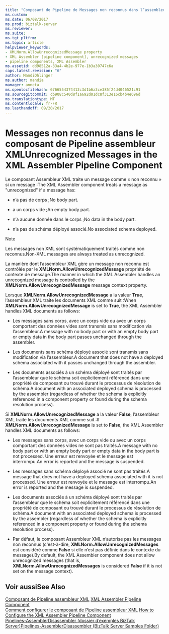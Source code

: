 ```yaml
---
title: "Composant de Pipeline de Messages non reconnus dans l’assembleur XML | Documents Microsoft"
ms.custom: 
ms.date: 06/08/2017
ms.prod: biztalk-server
ms.reviewer: 
ms.suite: 
ms.tgt_pltfrm: 
ms.topic: article
helpviewer_keywords:
- XMLNorm.AllowUnrecognizedMessage property
- XML Assembler [pipeline component], unrecognized messages
- pipeline components, XML Assembler
ms.assetid: dd98512a-33a4-4b2e-977e-1b3a30747c6a
caps.latest.revision: "6"
author: MandiOhlinger
ms.author: mandia
manager: anneta
ms.openlocfilehash: 6766554374413c3d1b6a3ce385f24d4046521c91
ms.sourcegitcommit: cb908c540d8f1a692d01dc8f313e16cb4b4e696d
ms.translationtype: MT
ms.contentlocale: fr-FR
ms.lasthandoff: 09/20/2017
---
```

# <a name="unrecognized-messages-in-the-xml-assembler-pipeline-component"></a><span data-ttu-id="42948-102">Messages non reconnus dans le composant de Pipeline assembleur XML</span><span class="sxs-lookup"><span data-stu-id="42948-102">Unrecognized Messages in the XML Assembler Pipeline Component</span></span>
<span data-ttu-id="42948-103">Le composant Assembleur XML traite un message comme « non reconnu » si un message :</span><span class="sxs-lookup"><span data-stu-id="42948-103">The XML Assembler component treats a message as "unrecognized" if a message has:</span></span>  
  
-   <span data-ttu-id="42948-104">n’a pas de corps ;</span><span class="sxs-lookup"><span data-stu-id="42948-104">No body part.</span></span>  
  
-   <span data-ttu-id="42948-105">a un corps vide ;</span><span class="sxs-lookup"><span data-stu-id="42948-105">An empty body part.</span></span>  
  
-   <span data-ttu-id="42948-106">n’a aucune donnée dans le corps ;</span><span class="sxs-lookup"><span data-stu-id="42948-106">No data in the body part.</span></span>  
  
-   <span data-ttu-id="42948-107">n’a pas de schéma déployé associé.</span><span class="sxs-lookup"><span data-stu-id="42948-107">No associated schema deployed.</span></span>  
  
> [!NOTE]
>  <span data-ttu-id="42948-108">Les messages non XML sont systématiquement traités comme non reconnus.</span><span class="sxs-lookup"><span data-stu-id="42948-108">Non-XML messages are always treated as unrecognized.</span></span>  
  
 <span data-ttu-id="42948-109">La manière dont l’assembleur XML gère un message non reconnu est contrôlée par le **XMLNorm.AllowUnrecognizedMessage** propriété de contexte de message.</span><span class="sxs-lookup"><span data-stu-id="42948-109">The manner in which the XML Assembler handles an unrecognized message is controlled by the **XMLNorm.AllowUnrecognizedMessage** message context property.</span></span>  
  
 <span data-ttu-id="42948-110">Lorsque **XMLNorm.AllowUnrecognizedMessage** a la valeur **True**, l’assembleur XML traite les documents XML comme suit :</span><span class="sxs-lookup"><span data-stu-id="42948-110">When **XMLNorm.AllowUnrecognizedMessage** is set to **True**, the XML Assembler handles XML documents as follows:</span></span>  
  
-   <span data-ttu-id="42948-111">Les messages sans corps, avec un corps vide ou avec un corps comportant des données vides sont transmis sans modification via l’assembleur.</span><span class="sxs-lookup"><span data-stu-id="42948-111">A message with no body part or with an empty body part or empty data in the body part passes unchanged through the assembler.</span></span>  
  
-   <span data-ttu-id="42948-112">Les documents sans schéma déployé associé sont transmis sans modification via l’assembleur.</span><span class="sxs-lookup"><span data-stu-id="42948-112">A document that does not have a deployed schema associated with it passes unchanged through the assembler.</span></span>  
  
-   <span data-ttu-id="42948-113">Les documents associés à un schéma déployé sont traités par l’assembleur que le schéma soit explicitement référencé dans une propriété de composant ou trouvé durant le processus de résolution de schéma.</span><span class="sxs-lookup"><span data-stu-id="42948-113">A document with an associated deployed schema is processed by the assembler (regardless of whether the schema is explicitly referenced in a component property or found during the schema resolution process).</span></span>  
  
 <span data-ttu-id="42948-114">Si **XMLNorm.AllowUnrecognizedMessage** a la valeur **False**, l’assembleur XML traite les documents XML comme suit :</span><span class="sxs-lookup"><span data-stu-id="42948-114">If **XMLNorm.AllowUnrecognizedMessage** is set to **False**, the XML Assembler handles XML documents as follows:</span></span>  
  
-   <span data-ttu-id="42948-115">Les messages sans corps, avec un corps vide ou avec un corps comportant des données vides ne sont pas traités.</span><span class="sxs-lookup"><span data-stu-id="42948-115">A message with no body part or with an empty body part or empty data in the body part is not processed.</span></span> <span data-ttu-id="42948-116">Une erreur est renvoyée et le message est interrompu.</span><span class="sxs-lookup"><span data-stu-id="42948-116">An error is reported and the message is suspended.</span></span>  
  
-   <span data-ttu-id="42948-117">Les messages sans schéma déployé associé ne sont pas traités.</span><span class="sxs-lookup"><span data-stu-id="42948-117">A message that does not have a deployed schema associated with it is not processed.</span></span> <span data-ttu-id="42948-118">Une erreur est renvoyée et le message est interrompu.</span><span class="sxs-lookup"><span data-stu-id="42948-118">An error is reported and the message is suspended.</span></span>  
  
-   <span data-ttu-id="42948-119">Les documents associés à un schéma déployé sont traités par l’assembleur que le schéma soit explicitement référencé dans une propriété de composant ou trouvé durant le processus de résolution de schéma.</span><span class="sxs-lookup"><span data-stu-id="42948-119">A document with an associated deployed schema is processed by the assembler (regardless of whether the schema is explicitly referenced in a component property or found during the schema resolution process).</span></span>  
  
-   <span data-ttu-id="42948-120">Par défaut, le composant Assembleur XML n’autorise pas les messages non reconnus (c'est-à-dire, **XMLNorm.AllowUnrecognizedMessages** est considéré comme **False** si elle n’est pas définie dans le contexte du message).</span><span class="sxs-lookup"><span data-stu-id="42948-120">By default, the XML Assembler component does not allow unrecognized messages (that is, **XMLNorm.AllowUnrecognizedMessages** is considered **False** if it is not set on the message context).</span></span>  
  
## <a name="see-also"></a><span data-ttu-id="42948-121">Voir aussi</span><span class="sxs-lookup"><span data-stu-id="42948-121">See Also</span></span>  
 <span data-ttu-id="42948-122">[Composant de Pipeline assembleur XML](../core/xml-assembler-pipeline-component.md) </span><span class="sxs-lookup"><span data-stu-id="42948-122">[XML Assembler Pipeline Component](../core/xml-assembler-pipeline-component.md) </span></span>  
 <span data-ttu-id="42948-123">[Comment configurer le composant de Pipeline assembleur XML](../core/how-to-configure-the-xml-assembler-pipeline-component.md) </span><span class="sxs-lookup"><span data-stu-id="42948-123">[How to Configure the XML Assembler Pipeline Component](../core/how-to-configure-the-xml-assembler-pipeline-component.md) </span></span>  
 [<span data-ttu-id="42948-124">Pipelines-AssemblerDisassembler (dossier d’exemples BizTalk Server)</span><span class="sxs-lookup"><span data-stu-id="42948-124">Pipelines-AssemblerDisassembler (BizTalk Server Samples Folder)</span></span>](../core/pipelines-assemblerdisassembler-biztalk-server-samples-folder.md)